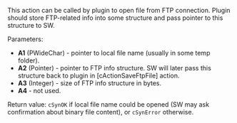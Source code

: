 This action can be called by plugin to open file from FTP connection. Plugin should store FTP-related info into some structure and pass pointer to this structure to SW.

Parameters:

- **A1** (PWideChar) - pointer to local file name (usually in some temp folder).
- **A2** (Pointer) - pointer to FTP info structure. SW will later pass this structure back to plugin in [cActionSaveFtpFile] action.
- **A3** (Integer) - size of FTP info structure in bytes.
- **A4** - not used.

Return value: `cSynOK` if local file name could be opened (SW may ask confirmation about binary file content), or `cSynError` otherwise.
